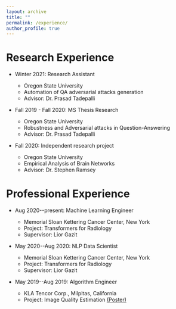 ```yaml
---
layout: archive
title: ""
permalink: /experience/
author_profile: true
---
```


Research Experience
======
* Winter 2021: Research Assistant
  * Oregon State University
  * Automation of QA adversarial attacks generation
  * Advisor: Dr. Prasad Tadepalli

* Fall 2019 - Fall 2020: MS Thesis Research
  * Oregon State University
  * Robustness and Adversarial attacks in Question-Answering
  * Advisor: Dr. Prasad Tadepalli

* Fall 2020: Independent research project
  * Oregon State University
  * Empirical Analysis of Brain Networks
  * Advisor: Dr. Stephen Ramsey

Professional Experience
======
* Aug 2020--present: Machine Learning Engineer
  * Memorial Sloan Kettering Cancer Center, New York
  * Project: Transformers for Radiology
  * Supervisor: Lior Gazit

* May 2020--Aug 2020: NLP Data Scientist
  * Memorial Sloan Kettering Cancer Center, New York
  * Project: Transformers for Radiology
  * Supervisor: Lior Gazit

* May 2019--Aug 2019: Algorithm Engineer
  * KLA Tencor Corp., Milpitas, California
  * Project: Image Quality Estimation [(Poster)](..files/PosterPresentation_PrachiRahurkar.pdf)